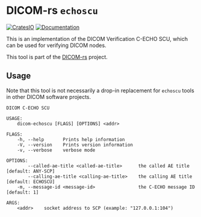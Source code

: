 # DICOM-rs `echoscu`

[![CratesIO](https://img.shields.io/crates/v/dicom-echoscu.svg)](https://crates.io/crates/dicom-echoscu)
[![Documentation](https://docs.rs/dicom-echoscu/badge.svg)](https://docs.rs/dicom-echoscu)

This is an implementation of the DICOM Verification C-ECHO SCU,
which can be used for verifying DICOM nodes.

This tool is part of the [DICOM-rs](https://github.com/Enet4/dicom-rs) project.

## Usage

Note that this tool is not necessarily a drop-in replacement
for `echoscu` tools in other DICOM software projects.

```none
DICOM C-ECHO SCU

USAGE:
    dicom-echoscu [FLAGS] [OPTIONS] <addr>

FLAGS:
    -h, --help       Prints help information
    -V, --version    Prints version information
    -v, --verbose    verbose mode

OPTIONS:
        --called-ae-title <called-ae-title>      the called AE title [default: ANY-SCP]
        --calling-ae-title <calling-ae-title>    the calling AE title [default: ECHOSCU]
    -m, --message-id <message-id>                the C-ECHO message ID [default: 1]

ARGS:
    <addr>    socket address to SCP (example: "127.0.0.1:104")
```
